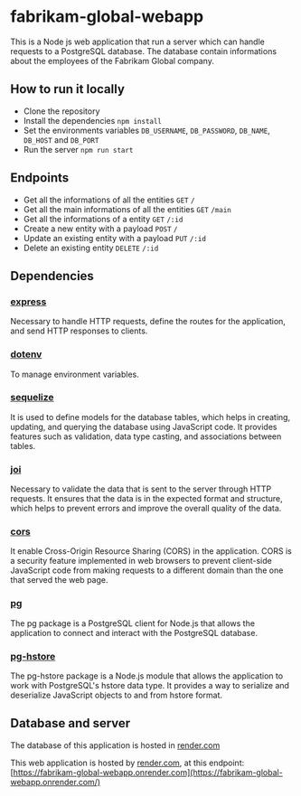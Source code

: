 # fabrikam-global-webapp

This is a Node js web application that run a server which can handle requests to a PostgreSQL database.
The database contain informations about the employees of the Fabrikam Global company.

## How to run it locally

- Clone the repository
- Install the dependencies `npm install`
- Set the environments variables `DB_USERNAME`, `DB_PASSWORD`, `DB_NAME`, `DB_HOST` and `DB_PORT`
- Run the server `npm run start`

## Endpoints

- Get all the informations of all the entities `GET` `/`
- Get all the main informations of all the entities `GET` `/main`
- Get all the informations of a entity `GET` `/:id`
- Create a new entity with a payload `POST` `/`
- Update an existing entity with a payload `PUT` `/:id`
- Delete an existing entity `DELETE` `/:id`

## Dependencies

### [express](https://expressjs.com/)

Necessary to handle HTTP requests, define the routes for the application, and send HTTP responses to clients.

### [dotenv](https://github.com/motdotla/dotenv)

To manage environment variables.

### [sequelize](https://sequelize.org/)

It is used to define models for the database tables, which helps in creating, updating, and querying the database using JavaScript code. It provides features such as validation, data type casting, and associations between tables.

### [joi](https://joi.dev/)

Necessary to validate the data that is sent to the server through HTTP requests. It ensures that the data is in the expected format and structure, which helps to prevent errors and improve the overall quality of the data.

### [cors](https://github.com/expressjs/cors)

It enable Cross-Origin Resource Sharing (CORS) in the application. CORS is a security feature implemented in web browsers to prevent client-side JavaScript code from making requests to a different domain than the one that served the web page.

### [pg](https://github.com/brianc/node-postgres)
The pg package is a PostgreSQL client for Node.js that allows the application to connect and interact with the PostgreSQL database.

### [pg-hstore](https://github.com/scarney81/pg-hstore)
The pg-hstore package is a Node.js module that allows the application to work with PostgreSQL's hstore data type. It provides a way to serialize and deserialize JavaScript objects to and from hstore format.

## Database and server

The database of this application is hosted in [render.com](https://render.com/)

This web application is hosted by [render.com](https://render.com/), at this endpoint: [https://fabrikam-global-webapp.onrender.com](https://fabrikam-global-webapp.onrender.com/)